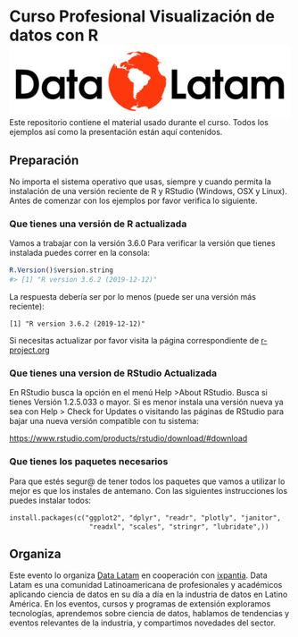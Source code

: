 
<!-- README.md is generated from README.Rmd. Please edit that file -->

# Curso Profesional Visualización de datos con R <a href='http://www.datalatam.com/'><img src='img/logo_datalatam.png' align="right" height="130" /></a>

<!-- badges: start -->

<!-- badges: end -->

Este repositorio contiene el material usado durante el curso. Todos los
ejemplos así como la presentación están aquí contenidos.

## Preparación

No importa el sistema operativo que usas, siempre y cuando permita la
instalación de una versión reciente de R y RStudio (Windows, OSX y
Linux). Antes de comenzar con los ejemplos por favor verifica lo
siguiente.

### **Que tienes una versión de R actualizada**

Vamos a trabajar con la versión 3.6.0 Para verificar la versión que
tienes instalada puedes correr en la consola:

``` r
R.Version()$version.string
#> [1] "R version 3.6.2 (2019-12-12)"
```

La respuesta debería ser por lo menos (puede ser una versión más
reciente):

    [1] "R version 3.6.2 (2019-12-12)"

Si necesitas actualizar por favor visita la página correspondiente de
[r-project.org](https://cloud.r-project.org/)

### **Que tienes una version de RStudio Actualizada**

En RStudio busca la opción en el menú Help \>About RStudio. Busca si
tienes Versión 1.2.5.033 o mayor. Si es menor instala una versión nueva
ya sea con Help \> Check for Updates o visitando las páginas de RStudio
para bajar una nueva versión compatible con tu sistema:

<https://www.rstudio.com/products/rstudio/download/#download>

### **Que tienes los paquetes necesarios**

Para que estés segur@ de tener todos los paquetes que vamos a utilizar
lo mejor es que los instales de antemano. Con las siguientes
instrucciones los puedes instalar todos:

    install.packages(c("ggplot2", "dplyr", "readr", "plotly", "janitor",
                        "readxl", "scales", "stringr", "lubridate",)) 

## Organiza

Este evento lo organiza [Data Latam](http://wwww.datalatam.com) en
cooperación con [ixpantia](https://www.ixpantia.com). Data Latam es una
comunidad Latinoamericana de profesionales y académicos aplicando
ciencia de datos en su día a día en la industria de datos en Latino
América. En los eventos, cursos y programas de extensión exploramos
tecnologías, aprendemos sobre ciencia de datos, hablamos de tendencias y
eventos relevantes de la industria, y compartimos novedades del sector.
